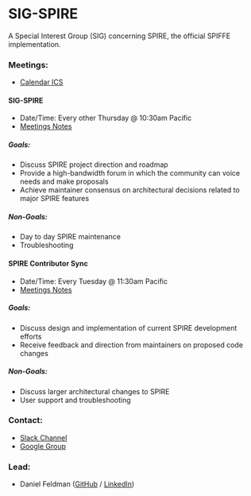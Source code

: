 # SIG-SPIRE

A Special Interest Group (SIG) concerning SPIRE, the official SPIFFE implementation.

### Meetings:
* [Calendar ICS](https://calendar.google.com/calendar/ical/c_q2don6m2b33gljqftauib3hnuk%40group.calendar.google.com/public/basic.ics)

#### SIG-SPIRE
* Date/Time: Every other Thursday @ 10:30am Pacific
* [Meetings Notes](https://docs.google.com/document/d/1IgpCkvSRSoY9Xd16gFQJJ1KP8sLZ7EE39cEjBK_UIg4)

##### Goals:
* Discuss SPIRE project direction and roadmap
* Provide a high-bandwidth forum in which the community can voice needs and make proposals
* Achieve maintainer consensus on architectural decisions related to major SPIRE features

##### Non-Goals:
* Day to day SPIRE maintenance
* Troubleshooting

#### SPIRE Contributor Sync
* Date/Time: Every Tuesday @ 11:30am Pacific
* [Meetings Notes](https://docs.google.com/document/d/1cwbQxTxjyk0UkEtlGVPJjWo9G3b7iA7DN1y2Lsia01M/edit)

##### Goals:
* Discuss design and implementation of current SPIRE development efforts
* Receive feedback and direction from maintainers on proposed code changes

##### Non-Goals:
* Discuss larger architectural changes to SPIRE
* User support and troubleshooting

### Contact:
* [Slack Channel](https://spiffe.slack.com/messages/spire/)
* [Google Group](https://groups.google.com/a/spiffe.io/d/forum/sig-spire)


### Lead:
* Daniel Feldman ([GitHub](https://github.com/dfeldman) / [LinkedIn](https://www.linkedin.com/in/dfeldman/))
